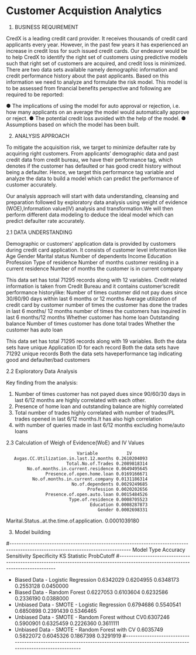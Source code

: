 # Customer Acquistion Analytics

1.	BUSINESS REQUIREMENT

CredX is a leading credit card provider. It receives thousands of credit card applicants every year. However, in the past few years it has experienced an increase in credit loss for such issued credit cards. 
Our endeavor would be to help CredX to identify the right set of customers using predictive models such that right set of customers are acquired, and credit loss is minimized. 
There are two data sets available namely demographic information and credit performance history about the past applicants. Based on this information we need to analyze and formulate the risk model. This model is to be assessed from financial benefits perspective and following are required to be reported:

●	The implications of using the model for auto approval or rejection, i.e. how many applicants on an average the model would automatically approve or reject.
●	The potential credit loss avoided with the help of the model.
●	Assumptions based on which the model has been built.

2.	ANALYSIS APPROACH 

To mitigate the acquisition risk, we target to minimize defaulter rate by acquiring right customers. From applicants’ demographic data and past credit data from credit bureau, we have their performance tag, which denotes if the customer has defaulted or has good credit history without being a defaulter. Hence, we target this performance tag variable and analyze the data to build a model which can predict the performance of customer accurately.

Our analysis approach will start with data understanding, cleansing and preparation followed by exploratory data analysis using weight of evidence (WOE),Information value(IV) analysis and transformation.We will then perform different data modeling to deduce the ideal model which can predict defaulter rate accurately.

2.1	DATA UNDERSTANDING

Demographic or customers’ application data is provided by customers during credit card application. It consists of customer level information like
Age
Gender
Marital status
Number of dependents
Income
Education
Profession
Type of residence
Number of months customer residing in a current residence
Number of months the customer is in current company

This data set has total 71295 records along with 12 variables.
  Credit related information is taken from Credit Bureau and it contains customer’scredit performance historylike:
	Number of times customer did not pay dues since 30/60/90 days within last 6 months or 12 months
	Average utilization of credit card by customer
	number of times the customer has done the trades in last 6 months/ 12 months
	number of times the customers has inquired in last 6 months/12 months
	Whether customer has home loan
	Outstanding balance
	Number of times customer has done total trades
	Whether the customer has auto loan

This data set has total 71295 records along with 19 variables.
	Both the data sets have unique Application ID for each record
	Both the data sets have 71292 unique records
	Both the data sets haveperformance tag indicating good and defaulter/bad customers
 
2.2 Exploratory Data Analysis

Key finding from the analysis:

1. Number of times customer has not payed dues since 90/60/30 days in last 6/12 months are highly correlated with each other.
2. Presence of home loan and outstanding balance are highly correlated
3. Total number of trades highly correlated with number of trades/PL trades opened in last 6/12 months.It has also high correlation 
4. with number of queries made in last 6/12 months excluding home/auto loans

2.3 Calculation of Weigh of Evidence(WoE) and IV Values

                               Variable           IV
       Avgas.CC.Utilization.in.last.12.months 0.2610204093
                           Total.No.of.Trades 0.2089818314
            No.of.months.in.current.residence 0.0649495645
                   Presence.of.open.home.loan 0.0169166671
              No.of.months.in.current.company 0.0131186314
                             No.of.dependents 0.0029249685
                                   Profession 0.0020202656
                   Presence.of.open.auto.loan 0.0015484526
                            Type.of.residence 0.0008705523
                                    Education 0.0008287873
                                       Gender 0.0002698331
  Marital.Status..at.the.time.of.application. 0.0001039180

3. Model building
 
#---------------------------------------------------------------------------------------------------------------------------------
 Model Type					Accuracy	Sensitivity	Specificity	KS Statistic	ProbCutoff
#---------------------------------------------------------------------------------------------------------------------------------
- Biased Data - Logistic Regression	    	0.6342029	0.6204955	0.6348173	0.2553128	0.0450000
- Biased Data - Random Forest			0.6227053	0.6103604	0.6232586	0.2336190	0.0388000
- Unbiased Data - SMOTE - Logistic Regression	0.6794686	0.5540541	0.6850898	0.2391439	0.5346465
- Unbiased Data - SMOTE - Random Forest without CV0.6307246	0.5900901	0.6325459 	0.2226360	0.3611111
- Unbiased Data - SMOTE - Random Forest with CV	0.6035749	0.5822072	0.6045326	0.1867398	0.3291919
#---------------------------------------------------------------------------------------------------------------------------------
